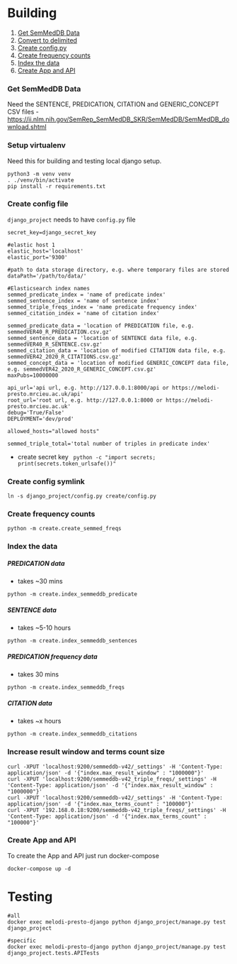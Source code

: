 # Building

1. [Get SemMedDB Data](#get-semmeddb-data)
2. [Convert to delimited](#convert-to-delimited) 
3. [Create config.py](#create-config-file) 
4. [Create frequency counts](#create-frequency-counts)
5. [Index the data](#index-the-data)
6. [Create App and API](#create-app-and-api)


### Get SemMedDB Data

Need the SENTENCE, PREDICATION, CITATION and GENERIC_CONCEPT CSV files - https://ii.nlm.nih.gov/SemRep_SemMedDB_SKR/SemMedDB/SemMedDB_download.shtml


### Setup virtualenv

Need this for building and testing local django setup.

```
python3 -m venv venv
. ./venv/bin/activate
pip install -r requirements.txt
```

### Create config file

`django_project` needs to have `config.py` file 

```
secret_key=django_secret_key

#elastic host 1 
elastic_host='localhost'
elastic_port='9300'

#path to data storage directory, e.g. where temporary files are stored
dataPath='/path/to/data/'

#Elasticsearch index names
semmed_predicate_index = 'name of predicate index'
semmed_sentence_index = 'name of sentence index'
semmed_triple_freqs_index = 'name predicate frequency index'
semmed_citation_index = 'name of citation index'

semmed_predicate_data = 'location of PREDICATION file, e.g. semmedVER40_R_PREDICATION.csv.gz'
semmed_sentence_data = 'location of SENTENCE data file, e.g. semmedVER40_R_SENTENCE.csv.gz'
semmed_citation_data = 'location of modified CITATION data file, e.g. semmedVER42_2020_R_CITATIONS.csv.gz'
semmed_concept_data = 'location of modified GENERIC_CONCEPT data file, e.g. semmedVER42_2020_R_GENERIC_CONCEPT.csv.gz'
maxPubs=10000000

api_url='api url, e.g. http://127.0.0.1:8000/api or https://melodi-presto.mrcieu.ac.uk/api'
root_url='root url, e.g. http://127.0.0.1:8000 or https://melodi-presto.mrcieu.ac.uk'
debug='True/False' 
DEPLOYMENT='dev/prod'

allowed_hosts="allowed hosts"

semmed_triple_total='total number of triples in predicate index'
```

- create secret key ` python -c "import secrets; print(secrets.token_urlsafe())"`


### Create config symlink

```
ln -s django_project/config.py create/config.py
```

### Create frequency counts

`python -m create.create_semmed_freqs`

### Index the data

##### PREDICATION data
 
 - takes ~30 mins

`python -m create.index_semmeddb_predicate`

##### SENTENCE data

 - takes ~5-10 hours

`python -m create.index_semmeddb_sentences`

##### PREDICATION frequency data

- takes 30 mins

`python -m create.index_semmeddb_freqs`

##### CITATION data

- takes ~x hours

`python -m create.index_semmeddb_citations`

### Increase result window and terms count size

```
curl -XPUT 'localhost:9200/semmeddb-v42/_settings' -H 'Content-Type: application/json' -d '{"index.max_result_window" : "1000000"}'
curl -XPUT 'localhost:9200/semmeddb-v42_triple_freqs/_settings' -H 'Content-Type: application/json' -d '{"index.max_result_window" : "1000000"}'
curl -XPUT 'localhost:9200/semmeddb-v42/_settings' -H 'Content-Type: application/json' -d '{"index.max_terms_count" : "100000"}'
curl -XPUT '192.168.0.18:9200/semmeddb-v42_triple_freqs/_settings' -H 'Content-Type: application/json' -d '{"index.max_terms_count" : "100000"}'

```

### Create App and API

To create the App and API just run docker-compose

```
docker-compose up -d
```

# Testing

```
#all
docker exec melodi-presto-django python django_project/manage.py test django_project

#specific
docker exec melodi-presto-django python django_project/manage.py test django_project.tests.APITests
```


